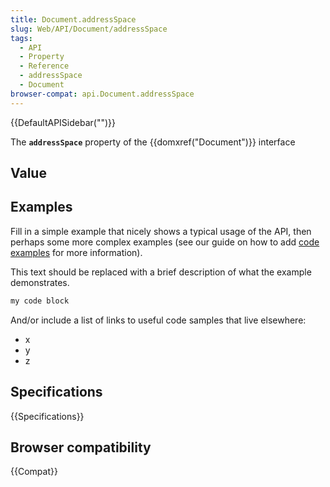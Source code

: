 ```yaml
---
title: Document.addressSpace
slug: Web/API/Document/addressSpace
tags:
  - API
  - Property
  - Reference
  - addressSpace
  - Document
browser-compat: api.Document.addressSpace
---
```

{{DefaultAPISidebar("")}}

The **`addressSpace`** property of the {{domxref("Document")}} interface 

## Value



## Examples

Fill in a simple example that nicely shows a typical usage of the API, then perhaps some more complex examples (see our guide on how to add [code examples](/en-US/docs/MDN/Contribute/Structures/Code_examples) for more information).

This text should be replaced with a brief description of what the example demonstrates.

```js
my code block
```

And/or include a list of links to useful code samples that live elsewhere:

*   x
*   y
*   z

## Specifications

{{Specifications}}

## Browser compatibility

{{Compat}}


